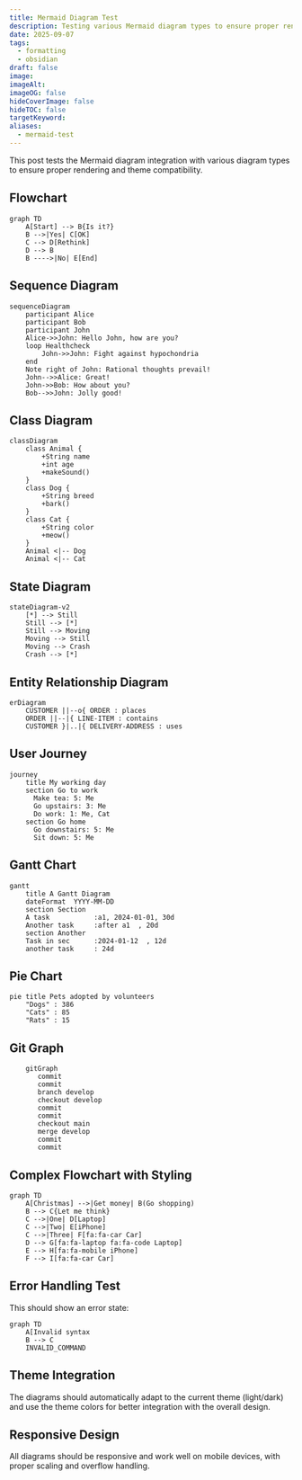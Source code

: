 ```yaml
---
title: Mermaid Diagram Test
description: Testing various Mermaid diagram types to ensure proper rendering and theme integration.
date: 2025-09-07
tags:
  - formatting
  - obsidian
draft: false
image:
imageAlt:
imageOG: false
hideCoverImage: false
hideTOC: false
targetKeyword:
aliases:
  - mermaid-test
---
```

This post tests the Mermaid diagram integration with various diagram types to ensure proper rendering and theme compatibility.

## Flowchart

```mermaid
graph TD
    A[Start] --> B{Is it?}
    B -->|Yes| C[OK]
    C --> D[Rethink]
    D --> B
    B ---->|No| E[End]
```

## Sequence Diagram

```mermaid
sequenceDiagram
    participant Alice
    participant Bob
    participant John
    Alice->>John: Hello John, how are you?
    loop Healthcheck
        John->>John: Fight against hypochondria
    end
    Note right of John: Rational thoughts prevail!
    John-->>Alice: Great!
    John->>Bob: How about you?
    Bob-->>John: Jolly good!
```

## Class Diagram

```mermaid
classDiagram
    class Animal {
        +String name
        +int age
        +makeSound()
    }
    class Dog {
        +String breed
        +bark()
    }
    class Cat {
        +String color
        +meow()
    }
    Animal <|-- Dog
    Animal <|-- Cat
```

## State Diagram

```mermaid
stateDiagram-v2
    [*] --> Still
    Still --> [*]
    Still --> Moving
    Moving --> Still
    Moving --> Crash
    Crash --> [*]
```

## Entity Relationship Diagram

```mermaid
erDiagram
    CUSTOMER ||--o{ ORDER : places
    ORDER ||--|{ LINE-ITEM : contains
    CUSTOMER }|..|{ DELIVERY-ADDRESS : uses
```

## User Journey

```mermaid
journey
    title My working day
    section Go to work
      Make tea: 5: Me
      Go upstairs: 3: Me
      Do work: 1: Me, Cat
    section Go home
      Go downstairs: 5: Me
      Sit down: 5: Me
```

## Gantt Chart

```mermaid
gantt
    title A Gantt Diagram
    dateFormat  YYYY-MM-DD
    section Section
    A task           :a1, 2024-01-01, 30d
    Another task     :after a1  , 20d
    section Another
    Task in sec      :2024-01-12  , 12d
    another task     : 24d
```

## Pie Chart

```mermaid
pie title Pets adopted by volunteers
    "Dogs" : 386
    "Cats" : 85
    "Rats" : 15
```

## Git Graph

```mermaid
    gitGraph
       commit
	   commit
	   branch develop
	   checkout develop
	   commit
	   commit
	   checkout main
	   merge develop
	   commit
	   commit
```

## Complex Flowchart with Styling

```mermaid
graph TD
    A[Christmas] -->|Get money| B(Go shopping)
    B --> C{Let me think}
    C -->|One| D[Laptop]
    C -->|Two| E[iPhone]
    C -->|Three| F[fa:fa-car Car]
    D --> G[fa:fa-laptop fa:fa-code Laptop]
    E --> H[fa:fa-mobile iPhone]
    F --> I[fa:fa-car Car]
```

## Error Handling Test

This should show an error state:

```mermaid
graph TD
    A[Invalid syntax
    B --> C
    INVALID_COMMAND
```

## Theme Integration

The diagrams should automatically adapt to the current theme (light/dark) and use the theme colors for better integration with the overall design.

## Responsive Design

All diagrams should be responsive and work well on mobile devices, with proper scaling and overflow handling.
